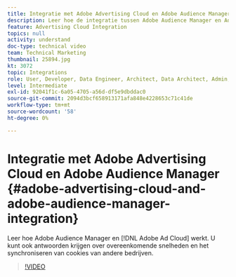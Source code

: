 ```yaml
---
title: Integratie met Adobe Advertising Cloud en Adobe Audience Manager
description: Leer hoe de integratie tussen Adobe Audience Manager en Adobe Ad Cloud werkt. U kunt ook antwoorden krijgen over overeenkomende snelheden en het synchroniseren van cookies van andere bedrijven.
feature: Advertising Cloud Integration
topics: null
activity: understand
doc-type: technical video
team: Technical Marketing
thumbnail: 25894.jpg
kt: 3072
topic: Integrations
role: User, Developer, Data Engineer, Architect, Data Architect, Admin, Leader
level: Intermediate
exl-id: 92041f1c-6a05-4705-a56d-df5e9dbddac0
source-git-commit: 2094d3bcf658913171afa848e4228653c71c41de
workflow-type: tm+mt
source-wordcount: '58'
ht-degree: 0%

---
```


# Integratie met Adobe Advertising Cloud en Adobe Audience Manager {#adobe-advertising-cloud-and-adobe-audience-manager-integration}

Leer hoe Adobe Audience Manager en [!DNL Adobe Ad Cloud] werkt. U kunt ook antwoorden krijgen over overeenkomende snelheden en het synchroniseren van cookies van andere bedrijven.

>[!VIDEO](https://video.tv.adobe.com/v/25894/?quality=12)

